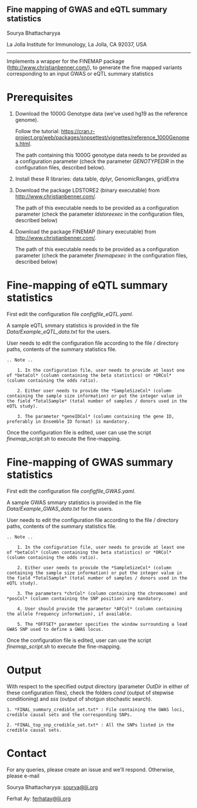 Fine mapping of GWAS and eQTL summary statistics
-------------------------------------------------

Sourya Bhattacharyya

La Jolla Institute for Immunology, La Jolla, CA 92037, USA

----------------------

Implements a wrapper for the FINEMAP package (http://www.christianbenner.com/), to generate the fine mapped variants corresponding to an input GWAS or eQTL summary statistics


Prerequisites
===============

1. 	Download the 1000G Genotype data (we've used hg19 as the reference genome).

	Follow the tutorial: https://cran.r-project.org/web/packages/snpsettest/vignettes/reference_1000Genomes.html. 

	The path containing this 1000G genotype data needs to be provided as a configuration parameter (check the parameter *GENOTYPEDIR* in the configuration files, described below).

2. 	Install these R libraries: data.table, dplyr, GenomicRanges, gridExtra


3. 	Download the package LDSTORE2 (binary executable) from http://www.christianbenner.com/. 

	The path of this executable needs to be provided as a configuration parameter (check the parameter *ldstoreexec* in the configuration files, described below)

4. 	Download the package FINEMAP (binary executable) from http://www.christianbenner.com/. 

	The path of this executable needs to be provided as a configuration parameter (check the parameter *finemapexec* in the configuration files, described below)


Fine-mapping of eQTL summary statistics
==========================================

First edit the configuration file *configfile_eQTL.yaml*.

A sample eQTL smmary statistics is provided in the file *Data/Example_eQTL_data.txt* for the users.

User needs to edit the configuration file according to the file / directory paths, contents of the summary statistics file.

	.. Note ..

		1. In the configuration file, user needs to provide at least one of *betaCol* (column containing the beta statistics) or *ORCol* (column containing the odds ratio).

		2. Either user needs to provide the *SampleSizeCol* (column containing the sample size information) or put the integer value in the field *TotalSample* (total number of samples / donors used in the eQTL study).

		3. The parameter *geneIDCol* (column containing the gene ID, preferably in Ensemble ID format) is mandatory.


Once the configuration file is edited, user can use the script *finemap_script.sh* to execute the fine-mapping.


Fine-mapping of GWAS summary statistics
==========================================

First edit the configuration file *configfile_GWAS.yaml*.

A sample GWAS smmary statistics is provided in the file *Data/Example_GWAS_data.txt* for the users.

User needs to edit the configuration file according to the file / directory paths, contents of the summary statistics file.

	.. Note ..

		1. In the configuration file, user needs to provide at least one of *betaCol* (column containing the beta statistics) or *ORCol* (column containing the odds ratio).

		2. Either user needs to provide the *SampleSizeCol* (column containing the sample size information) or put the integer value in the field *TotalSample* (total number of samples / donors used in the eQTL study).

		3. The parameters *chrCol* (column containing the chromosome) and *posCol* (column containing the SNP position) are mandatory. 

		4. User should provide the parameter *AFCol* (column containing the allele frequency information), if available.

		5. The *OFFSET* parameter specifies the window surrounding a lead GWAS SNP used to define a GWAS locus.


Once the configuration file is edited, user can use the script *finemap_script.sh* to execute the fine-mapping.



Output
========

With respect to the specified output directory (parameter *OutDir* in either of these configuration files), check the folders *cond* (output of stepwise conditioning) and *sss* (output of shotgun stochastic search).

	1. *FINAL_summary_credible_set.txt* : File containing the GWAS loci, credible causal sets and the corresponding SNPs.

	2. *FINAL_top_snp_credible_set.txt* : All the SNPs listed in the credible causal sets. 


Contact
==========

For any queries, please create an issue and we'll respond. Otherwise, please e-mail

Sourya Bhattacharyya: sourya@lji.org

Ferhat Ay: ferhatay@lji.org


